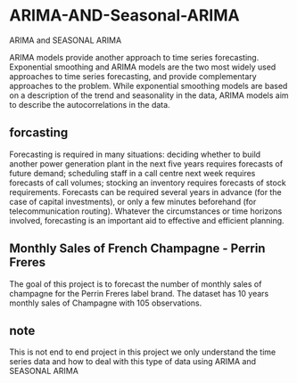 # ARIMA-AND-Seasonal-ARIMA
ARIMA and SEASONAL ARIMA

ARIMA models provide another approach to time series forecasting. Exponential smoothing and ARIMA models are the two most widely used approaches to time series forecasting, and provide complementary approaches to the problem. While exponential smoothing models are based on a description of the trend and seasonality in the data, ARIMA models aim to describe the autocorrelations in the data.

## forcasting

Forecasting is required in many situations: deciding whether to build another power generation plant in the next five years requires forecasts of future demand; scheduling staff in a call centre next week requires forecasts of call volumes; stocking an inventory requires forecasts of stock requirements. Forecasts can be required several years in advance (for the case of capital investments), or only a few minutes beforehand (for telecommunication routing). Whatever the circumstances or time horizons involved, forecasting is an important aid to effective and efficient planning.

## Monthly Sales of French Champagne - Perrin Freres

The goal of this project is to forecast the number of monthly sales of champagne for the Perrin Freres label brand. The dataset has 10 years monthly sales of Champagne with 105 observations.



## note 
This is not end to end project in this project we only understand the time series data and how to deal with this type of data using ARIMA and SEASONAL ARIMA

